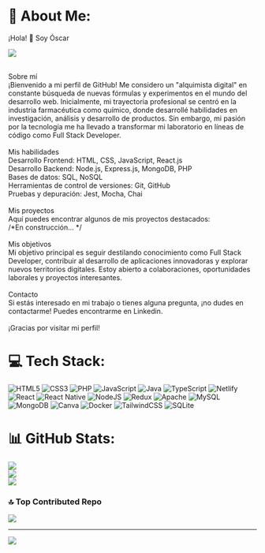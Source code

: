 # 💫 About Me:
¡Hola! 👋 Soy Óscar<br>

<img src="https://i.imgur.com/UdHeQBh.png">

<br>Sobre mí<br>¡Bienvenido a mi perfil de GitHub! Me considero un "alquimista digital" en constante búsqueda de nuevas fórmulas y experimentos en el mundo del desarrollo web. Inicialmente, mi trayectoria profesional se centró en la industria farmacéutica como químico, donde desarrollé habilidades en investigación, análisis y desarrollo de productos. Sin embargo, mi pasión por la tecnología me ha llevado a transformar mi laboratorio en líneas de código como Full Stack Developer.<br><br>Mis habilidades<br>Desarrollo Frontend: HTML, CSS, JavaScript, React.js<br>Desarrollo Backend: Node.js, Express.js, MongoDB, PHP<br>Bases de datos: SQL, NoSQL<br>Herramientas de control de versiones: Git, GitHub<br>Pruebas y depuración: Jest, Mocha, Chai<br><br>Mis proyectos<br>Aquí puedes encontrar algunos de mis proyectos destacados:<br>/*En construcción... */ <br><br>Mis objetivos<br>Mi objetivo principal es seguir destilando conocimiento como Full Stack Developer, contribuir al desarrollo de aplicaciones innovadoras y explorar nuevos territorios digitales. Estoy abierto a colaboraciones, oportunidades laborales y proyectos interesantes.<br><br>Contacto<br>Si estás interesado en mi trabajo o tienes alguna pregunta, ¡no dudes en contactarme! Puedes encontrarme en Linkedin.<br><br>¡Gracias por visitar mi perfil!


# 💻 Tech Stack:
![HTML5](https://img.shields.io/badge/html5-%23E34F26.svg?style=for-the-badge&logo=html5&logoColor=white) ![CSS3](https://img.shields.io/badge/css3-%231572B6.svg?style=for-the-badge&logo=css3&logoColor=white) ![PHP](https://img.shields.io/badge/php-%23777BB4.svg?style=for-the-badge&logo=php&logoColor=white) ![JavaScript](https://img.shields.io/badge/javascript-%23323330.svg?style=for-the-badge&logo=javascript&logoColor=%23F7DF1E) ![Java](https://img.shields.io/badge/java-%23ED8B00.svg?style=for-the-badge&logo=openjdk&logoColor=white) ![TypeScript](https://img.shields.io/badge/typescript-%23007ACC.svg?style=for-the-badge&logo=typescript&logoColor=white) ![Netlify](https://img.shields.io/badge/netlify-%23000000.svg?style=for-the-badge&logo=netlify&logoColor=#00C7B7) ![React](https://img.shields.io/badge/react-%2320232a.svg?style=for-the-badge&logo=react&logoColor=%2361DAFB) ![React Native](https://img.shields.io/badge/react_native-%2320232a.svg?style=for-the-badge&logo=react&logoColor=%2361DAFB) ![NodeJS](https://img.shields.io/badge/node.js-6DA55F?style=for-the-badge&logo=node.js&logoColor=white) ![Redux](https://img.shields.io/badge/redux-%23593d88.svg?style=for-the-badge&logo=redux&logoColor=white) ![Apache](https://img.shields.io/badge/apache-%23D42029.svg?style=for-the-badge&logo=apache&logoColor=white) ![MySQL](https://img.shields.io/badge/mysql-%2300000f.svg?style=for-the-badge&logo=mysql&logoColor=white) ![MongoDB](https://img.shields.io/badge/MongoDB-%234ea94b.svg?style=for-the-badge&logo=mongodb&logoColor=white) ![Canva](https://img.shields.io/badge/Canva-%2300C4CC.svg?style=for-the-badge&logo=Canva&logoColor=white) ![Docker](https://img.shields.io/badge/docker-%230db7ed.svg?style=for-the-badge&logo=docker&logoColor=white) ![TailwindCSS](https://img.shields.io/badge/tailwindcss-%2338B2AC.svg?style=for-the-badge&logo=tailwind-css&logoColor=white) ![SQLite](https://img.shields.io/badge/sqlite-%2307405e.svg?style=for-the-badge&logo=sqlite&logoColor=white)
# 📊 GitHub Stats:
![](https://github-readme-stats.vercel.app/api?username=oserranom&theme=dark&hide_border=false&include_all_commits=false&count_private=false)<br/>
![](https://github-readme-streak-stats.herokuapp.com/?user=oserranom&theme=dark&hide_border=false)<br/>
![](https://github-readme-stats.vercel.app/api/top-langs/?username=oserranom&theme=dark&hide_border=false&include_all_commits=false&count_private=false&layout=compact)

### 🔝 Top Contributed Repo
![](https://github-contributor-stats.vercel.app/api?username=oserranom&limit=5&theme=dark&combine_all_yearly_contributions=true)

---
[![](https://visitcount.itsvg.in/api?id=oserranom&icon=0&color=0)](https://visitcount.itsvg.in)

<!-- Proudly created with GPRM ( https://gprm.itsvg.in ) -->
